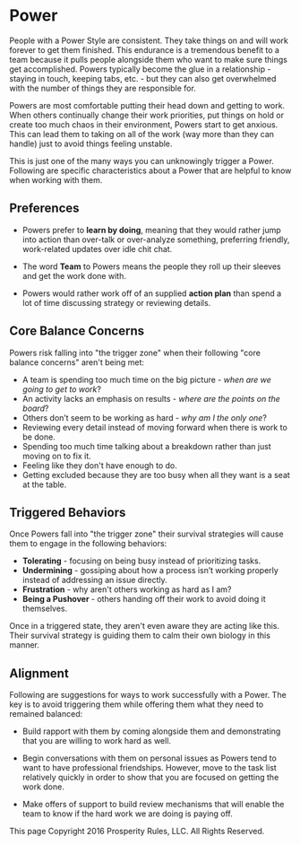 # Power
People with a Power Style are consistent. They take things on and will work forever to get them finished. This endurance is a tremendous benefit to a team because it pulls people alongside them who want to make sure things get accomplished. Powers typically become the glue in a relationship - staying in touch, keeping tabs, etc. - but they can also get overwhelmed with the number of things they are responsible for.

Powers are most comfortable putting their head down and getting to work. When others continually change their work priorities, put things on hold or create too much chaos in their environment, Powers start to get anxious. This can lead them to taking on all of the work (way more than they can handle) just to avoid things feeling unstable.

This is just one of the many ways you can unknowingly trigger a Power. Following are specific characteristics about a Power that are helpful to know when working with them.


## Preferences

* Powers prefer to **learn by doing**, meaning that they would rather jump into action than over-talk or over-analyze something, preferring friendly, work-related updates over idle chit chat.

* The word **Team** to Powers means the people they roll up their sleeves and get the work done with.

* Powers would rather work off of an supplied **action plan** than spend a lot of time discussing strategy or reviewing details.


## Core Balance Concerns

Powers risk falling into "the trigger zone" when their following "core balance concerns" aren't being met:

* A team is spending too much time on the big picture - *when are we going to get to work*?
* An activity lacks an emphasis on results - *where are the points on the board*?
* Others don’t seem to be working as hard - *why am I the only one*?
* Reviewing every detail instead of moving forward when there is work to be done.
* Spending too much time talking about a breakdown rather than just moving on to fix it.
* Feeling like they don't have enough to do.
* Getting excluded because they are too busy when all they want is a seat at the table.


## Triggered Behaviors

Once Powers fall into "the trigger zone" their survival strategies will cause them to engage in the following behaviors:

* **Tolerating** - focusing on being busy instead of prioritizing tasks.
* **Undermining** - gossiping about how a process isn’t working properly instead of addressing an issue directly.
* **Frustration** - why aren't others working as hard as I am?
* **Being a Pushover** - others handing off their work to avoid doing it themselves.

Once in a triggered state, they aren't even aware they are acting like this. Their survival strategy is guiding them to calm their own biology in this manner.


## Alignment

Following are suggestions for ways to work successfully with a Power. The key is to avoid triggering them while offering them what they need to remained balanced:

* Build rapport with them by coming alongside them and demonstrating that you are willing to work hard as well.

* Begin conversations with them on personal issues as Powers tend to want to have professional friendships.  However, move to the task list relatively quickly in order to show that you are focused on getting the work done.

* Make offers of support to build review mechanisms that will enable the team to know if the hard work we are doing is paying off. 


This page Copyright 2016 Prosperity Rules, LLC. All Rights Reserved.